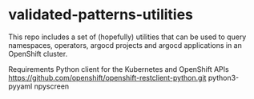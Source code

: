# validated-patterns-utilities

This repo includes a set of (hopefully) utilities that can be used to query namespaces,
operators, argocd projects and argocd applications in an OpenShift cluster.

Requirements
Python client for the Kubernetes and OpenShift APIs https://github.com/openshift/openshift-restclient-python.git
python3-pyyaml
npyscreen
